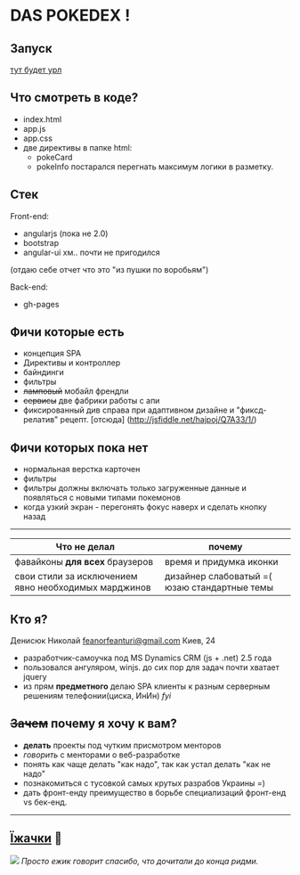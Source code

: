 DAS POKEDEX !
=============


Запуск
----------
[тут будет урл]()

Что смотреть в коде?
---------------
- index.html
- app.js
- app.css
- две директивы в папке html:
     - pokeCard
     - pokeInfo
постарался перегнать максимум логики в разметку.

Стек
------------
Front-end:
 - angularjs (пока не 2.0)
 - bootstrap
 - angular-ui хм.. почти не пригодился
 
(отдаю себе отчет что это "из пушки по воробьям")

Back-end:
- gh-pages

Фичи которые есть
-----------
+ концепция SPA
+ Директивы и контроллер
+ байндинги
+ фильтры
+ ~~ламповый~~ мобайл френдли
+ ~~сервисы~~  две фабрики работы с апи
+ фиксированный див справа при адаптивном дизайне и "фиксд-релатив" рецепт. [отсюда] (http://jsfiddle.net/hajpoj/Q7A33/1/)

Фичи которых пока нет
--------------------
- нормальная верстка карточен
- фильтры
- фильтры должны включать только загруженные данные и появляться с новыми типами покемонов
- когда узкий экран - перегонять фокус наверх и сделать кнопку назад

----------------------------
| Что не делал |почему|
|--------|----------|
| фавайконы **для всех** браузеров | время и придумка иконки |
| свои стили за исключением явно необходимых марджинов | дизайнер слабоватый =( юзаю стандартные темы |

Кто я?
----------------
Денисюк Николай feanorfeanturi@gmail.com Киев, 24 
- разработчик-самоучка под MS Dynamics CRM (js + .net) 2.5 года
- пользовался ангуляром, winjs. до сих пор для задач  почти хватает jquery
- из прям **предметного** делаю SPA клиенты  к разным серверным решениям телефонии(циска, ИнИн) *fyi*

~~Зачем~~ почему я хочу к вам?
----------------------

- **делать** проекты под чутким присмотром менторов
- *говорить* с менторами о веб-разработке
- понять как чаще делать "как надо", так как устал делать "как не надо"
- познакомиться с тусовкой самых крутых разрабов Украины =)
- дать фронт-енду преимущество в борьбе специализаций фронт-енд vs бек-енд.


-------------------

[Їжачки](http://instagram.com/feanorfeanturi) :tophat:
-------
![](https://scontent-frt3-1.cdninstagram.com/t51.2885-15/e35/12826036_1008594852554644_380765953_n.jpg?ig_cache_key=MTIwNjQ0NTg4MzQ2NDg4NTk0NQ%3D%3D.2)
*Просто ежик говорит спасибо, что дочитали до конца ридми.*
